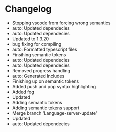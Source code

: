 # Changelog 
- Stopping vscode from forcing wrong semantics
- auto: Updated dependecies
- auto: Updated dependecies
- Updated to 1.3.20
- bug fixing for compiling
- auto: Formatted typescript files
- Finsihing semantic tokens
- auto: Updated dependecies
- auto: Updated dependecies
- Removed progress handling
- auto: Generated Includes
- Finishing up on semantic tokens
- Added push and pop syntax highlighting
- Added fog
- Updated
- Adding semantic tokens
- Adding semantic tokens support
- Merge branch 'Language-server-update'
- Updated
- auto: Updated dependecies